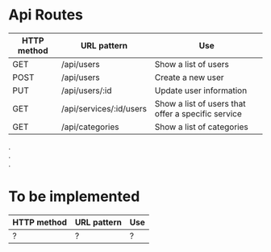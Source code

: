 # Api Routes
<!-- should we delete the get /api/users route? -->

| HTTP method | URL pattern | Use |
|---|---|---|
| GET   | /api/users                   | Show a list of users  |
| POST  | /api/users              | Create a new user |
| PUT  | /api/users/:id              | Update user information |
| GET   | /api/services/:id/users                   | Show a list of users that offer a specific service |
| GET   | /api/categories                   | Show a list of categories  |


.  
.  
.   

# To be implemented
| HTTP method | URL pattern | Use |
|---|---|---|
| ?   | ?                   | ?  |